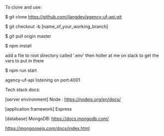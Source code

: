 To clone and use:

$ git clone https://github.com/jlangdev/agency-uf-api.git

$ git checkout -b [name_of_your_working_branch]

$ git pull origin master

$ npm install

add a file to root directory called '.env' then holler at me on slack to get the vars to put in there

$ npm run start

agency-uf-api listening on port:4001


Tech stack docs:

[server environment] Node :
https://nodejs.org/en/docs/

[application framework] Express

[database] MongoDB:
https://docs.mongodb.com/

[db services]: Mongoose:
https://mongoosejs.com/docs/index.html
